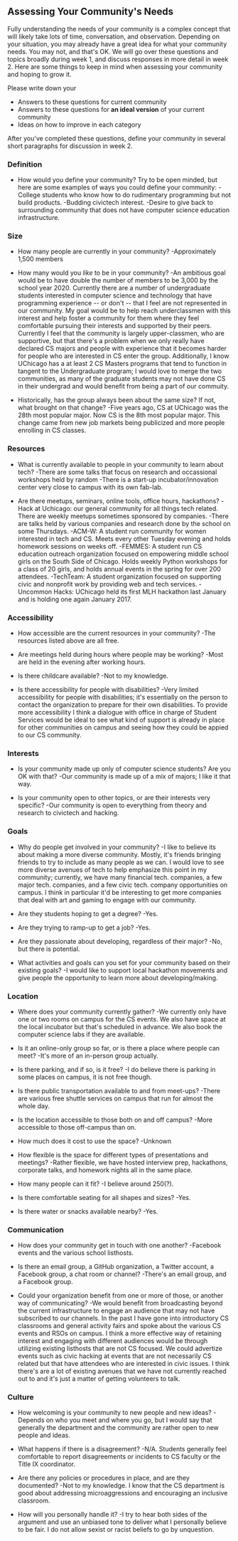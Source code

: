 ## Assessing Your Community's Needs

Fully understanding the needs of your community is a complex concept that will likely take lots of time, conversation, and observation.  Depending on your situation, you may already have a great idea for what your community needs. You may not, and that's OK. We will go over these questions and topics broadly during week 1, and discuss responses in more detail in week 2. Here are some things to keep in mind when assessing your community and hoping to grow it.

Please write down your
- Answers to these questions for current community
- Answers to these questions for **an ideal version** of your current community
- Ideas on how to improve in each category

After you've completed these questions, define your community in several short paragraphs for discussion in week 2.

### Definition
- How would you define your community? Try to be open minded, but here are some examples of ways you could define your community:
-College students who know how to do rudimentary programming but not build products.
-Budding civictech interest.
-Desire to give back to surrounding community that does not have computer science education infrastructure.

### Size
- How many people are currently in your community?
-Approximately 1,500 members

- How many would you _like_ to be in your community?
-An ambitious goal would be to have double the number of members to be 3,000 by the school year 2020. Currently there are a number of undergraduate students interested in computer science and technology that have programming experience -- or don't -- that I feel are not represented in our community. My goal would be to help reach underclassmen with this interest and help foster a community for them where they feel comfortable pursuing their interests and supported by their peers. Currently I feel that the community is largely upper-classmen, who are supportive, but that there's a problem when we only really have declared CS majors and people with experience that it becomes harder for people who are interested in CS enter the group. Additionally, I know UChicago has a at least 2 CS Masters programs that tend to function in tangent to the Undergraduate program; I would love to merge the two communities, as many of the graduate students may not have done CS in their undergrad and would benefit from being a part of our commuity.

- Historically, has the group always been about the same size? If not, what brought on that change?
-Five years ago, CS at UChicago was the 28th most popular major. Now CS is the 8th most popular major. This change came from new job markets being publicized and more people enrolling in CS classes.

### Resources
- What is currently available to people in your community to learn about tech?
-There are some talks that focus on research and occassional workshops held by random 
-There is a start-up incubator/innovation center very close to campus with its own fab-lab.

- Are there meetups, seminars, online tools, office hours, hackathons?
-Hack at Uchicago: our general community for all things tech related. There are weekly meetups sometimes sponsored by companies.
-There are talks held by various companies and research done by the school on some Thursdays.
-ACM-W: A student run community for women interested in tech and CS. Meets every other Tuesday evening and holds homework sessions on weeks off.
-FEMMES: A student run CS education outreach organization focused on empowering middle school girls on the South Side of Chicago. Holds weekly Python workshops for a class of 20 girls, and holds annual events in the spring for over 200 attendees. 
-TechTeam: A student organization focused on supporting civic and nonprofit work by providing web and tech services.
-Uncommon Hacks: UChicago held its first MLH hackathon last January and is holding one again January 2017.

### Accessibility
- How accessible are the current resources in your community?
-The resources listed above are all free. 

- Are meetings held during hours where people may be working?
-Most are held in the evening after working hours.

- Is there childcare available?
-Not to my knowledge.

- Is there accessibility for people with disabilities?
-Very limited accessibility for people with disabilities; it's essentially on the person to contact the organization to prepare for their own disabilities. To provide more accessibility I think a dialogue with office in charge of Student Services would be ideal to see what kind of support is already in place for other communities on campus and seeing how they could be appied to our CS community. 

### Interests
- Is your community made up only of computer science students? Are you OK with that?
-Our community is made up of a mix of majors; I like it that way.

- Is your community open to other topics, or are their interests very specific?
-Our community is open to everything from theory and research to civictech and hacking.

### Goals
- Why do people get involved in your community?
-I like to believe its about making a more diverse community. Mostly, it's friends bringing friends to try to include as many people as we can. I would love to see more diverse avenues of tech to help emphasize this point in my community; currently, we have many financial tech. companies, a few major tech. companies, and a few civic tech. company opportunities on campus. I think in particular it'd be interesting to get more companies that deal with art and gaming to engage with our community.

- Are they students hoping to get a degree?
-Yes.

- Are they trying to ramp-up to get a job?
-Yes.

- Are they passionate about developing, regardless of their major?
-No, but there is potential.

- What activities and goals can you set for your community based on their existing goals?
-I would like to support local hackathon movements and give people the opportunity to learn more about developing/making.

### Location
- Where does your community currently gather?
-We currently only have one or two rooms on campus for the CS events. We also have space at the local incubator but that's scheduled in advance. We also book the computer science labs if they are available.

- Is it an online-only group so far, or is there a place where people can meet?
-It's more of an in-person group actually.

- Is there parking, and if so, is it free?
-I do believe there is parking in some places on campus, it is not free though.

- Is there public transportation available to and from meet-ups?
-There are various free shuttle services on campus that run for almost the whole day.

- Is the location accessible to those both on and off campus?
-More accessible to those off-campus than on.

- How much does it cost to use the space?
-Unknown

- How flexible is the space for different types of presentations and meetings?
-Rather flexible, we have hosted interview prep, hackathons, corporate talks, and homework nights all in the same place.

- How many people can it fit?
-I believe around 250(?).

- Is there comfortable seating for all shapes and sizes?
-Yes.

- Is there water or snacks available nearby?
-Yes.

### Communication
- How does your community get in touch with one another?
-Facebook events and the various school listhosts.

- Is there an email group, a GitHub organization, a Twitter account, a Facebook group, a chat room or channel?
-There's an email group, and a Facebook group.

- Could your organization benefit from one or more of those, or another way of communicating?
-We would benefit from broadcasting beyond the current infrastructure to engage an audience that may not have subscribed to our channels. In the past I have gone into introductory CS classrooms and general activity fairs and spoke about the various CS events and RSOs on campus. I think a more effective way of retaining interest and engaging with different audiences would be through utilizing existing listhosts that are not CS focused. We could advertize events such as civic hacking at events that are not necessarily CS related but that have attendees who are interested in civic issues. I think there's are a lot of existing avenues that we have not currently reached out to and it's just a matter of getting volunteers to talk.

### Culture
- How welcoming is your community to new people and new ideas?
-Depends on who you meet and where you go, but I would say that generally the department and the community are rather open to new people and ideas.

- What happens if there is a disagreement?
-N/A. Students generally feel comfortable to report disagreements or incidents to CS faculty or the Title IX coordinator.

- Are there any policies or procedures in place, and are they documented?
-Not to my knowledge. I know that the CS department is good about addressing microaggressions and encouraging an inclusive classroom.

- How will you personally handle it?
-I try to hear both sides of the argument and use an unbiased tone to deliver what I personally believe to be fair. I do not allow sexist or racist beliefs to go by unquestion.
